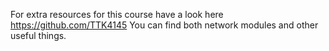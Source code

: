 For extra resources for this course have a look here https://github.com/TTK4145
You can find both network modules and other useful things.
